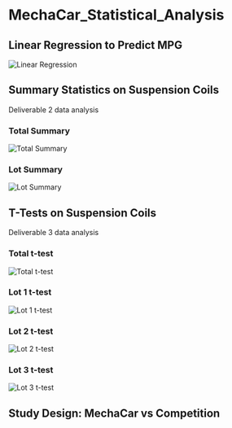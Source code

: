 # MechaCar_Statistical_Analysis

## Linear Regression to Predict MPG
![Linear Regression](../main/resources/linear_regression.png)
## Summary Statistics on Suspension Coils
Deliverable 2 data analysis
### Total Summary
![Total Summary](../main/resources/total_summary.png)
### Lot Summary
![Lot Summary](../main/resources/lot_summary.png)
## T-Tests on Suspension Coils
Deliverable 3 data analysis
### Total t-test
![Total t-test](../main/resources/total_ttest.png)
### Lot 1 t-test
![Lot 1 t-test](../main/resources/lot1_ttest.png)
### Lot 2 t-test
![Lot 2 t-test](../main/resources/lot2_ttest.png)
### Lot 3 t-test
![Lot 3 t-test](../main/resources/lot3_ttest.png)

## Study Design: MechaCar vs Competition
